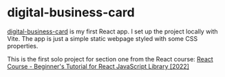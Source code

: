 # digital-business-card

[digital-business-card](https://redastambouli.github.io/digital-business-card/) is my first React app. I set up the project locally with Vite. 
The app is just a simple static webpage styled with some CSS properties.

This is the first solo project for section one from the React course: [React Course - Beginner's Tutorial for React JavaScript Library [2022]](https://www.youtube.com/watch?v=bMknfKXIFA8&list=WL&index=1&t=8450s)



